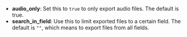 - **audio_only**: Set this to `true` to only export audio files. The default is true.
- **search_in_field**: Use this to limit exported files to a certain field. The default is `""`, which means to export files from all fields.